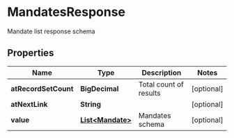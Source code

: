 

# MandatesResponse

Mandate list response schema

## Properties

| Name | Type | Description | Notes |
|------------ | ------------- | ------------- | -------------|
|**atRecordSetCount** | **BigDecimal** | Total count of results |  [optional] |
|**atNextLink** | **String** |  |  [optional] |
|**value** | [**List&lt;Mandate&gt;**](Mandate.md) | Mandates schema |  [optional] |



